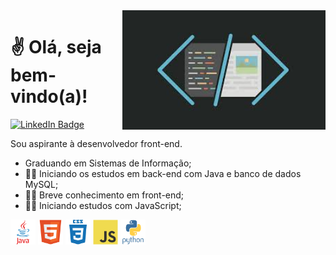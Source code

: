 <img src = "frontend.jpg" width = "325px" align = "right">

# ✌ Olá, seja bem-vindo(a)!
  <div id="badges">
  <a href = "https://www.linkedin.com/in/raphael-miguel-folego-328845236/">
    <img src="https://img.shields.io/badge/LinkedIn-blue?style=for-the-badge&logo=linkedin&logoColor=white" alt="LinkedIn Badge"/>
  </a>
</div>

Sou aspirante à desenvolvedor front-end.

- Graduando em Sistemas de Informação;
- 👩‍💻 Iniciando os estudos em back-end com Java e banco de dados MySQL;
- 👩‍💻 Breve conhecimento em front-end;
- 👩‍💻 Iniciando estudos com JavaScript;

<div>
  <img src="https://github.com/devicons/devicon/blob/master/icons/java/java-original-wordmark.svg" title="Java" alt="Java" width="40" height="40"/>
  <img src="https://github.com/devicons/devicon/blob/master/icons/html5/html5-original.svg" title="HTML5" alt="HTML" width="40" height="40"/>
  <img src="https://github.com/devicons/devicon/blob/master/icons/css3/css3-plain-wordmark.svg" title="CSS3" alt="CSS" width="40" height="40"/>
  <img src="https://github.com/devicons/devicon/blob/master/icons/javascript/javascript-original.svg" title="JS" alt="JS" width="40" height="40"/>
  <img src="https://github.com/devicons/devicon/blob/master/icons/python/python-original-wordmark.svg" title="Python" alt="Python" width="40" height="40"/>
 
</div>
